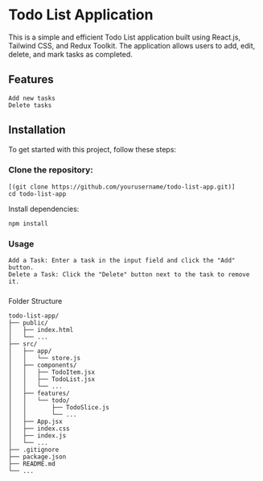 # Todo List Application

This is a simple and efficient Todo List application built using React.js, Tailwind CSS, and Redux Toolkit. The application allows users to add, edit, delete, and mark tasks as completed.

## Features
```
Add new tasks
Delete tasks
```

## Installation
To get started with this project, follow these steps:

### Clone the repository:
```
[(git clone https://github.com/yourusername/todo-list-app.git)]
cd todo-list-app
```

Install dependencies:
```
npm install
```

### Usage
```
Add a Task: Enter a task in the input field and click the "Add" button.
Delete a Task: Click the "Delete" button next to the task to remove it.
```

###
Folder Structure
```
todo-list-app/
├── public/
│   ├── index.html
│   └── ...
├── src/
│   ├── app/
│   │   └── store.js
│   ├── components/
│   │   ├── TodoItem.jsx
│   │   ├── TodoList.jsx
│   │   └── ...
│   ├── features/
│   │   └── todo/
│   │       ├── TodoSlice.js
│   │       └── ...
│   ├── App.jsx
│   ├── index.css
│   ├── index.js
│   └── ...
├── .gitignore
├── package.json
├── README.md
└── ...
```
